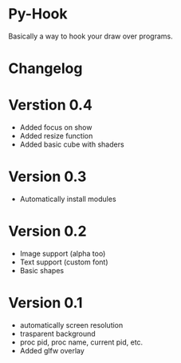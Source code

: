 # Py-Hook
Basically a way to hook your draw over programs.

# Changelog

# Verstion 0.4
* Added focus on show
* Added resize function
* Added basic cube with shaders

# Version 0.3
* Automatically install modules

# Version 0.2
* Image support (alpha too) 
* Text support (custom font)
* Basic shapes

# Version 0.1
* automatically screen resolution
* trasparent background
* proc pid, proc name, current pid, etc.
* Added glfw overlay
